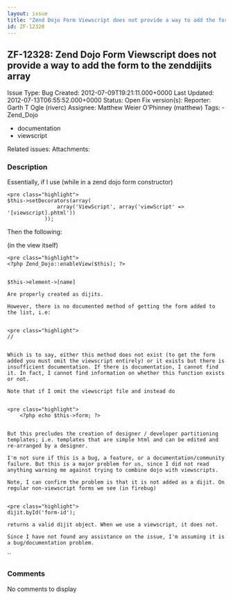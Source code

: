 ```yaml
---
layout: issue
title: "Zend Dojo Form Viewscript does not provide a way to add the form to the zenddijits array"
id: ZF-12328
---
```


ZF-12328: Zend Dojo Form Viewscript does not provide a way to add the form to the zenddijits array
--------------------------------------------------------------------------------------------------

 Issue Type: Bug Created: 2012-07-09T19:21:11.000+0000 Last Updated: 2012-07-13T06:55:52.000+0000 Status: Open Fix version(s): 
 Reporter:  Garth T Ogle (riverc)  Assignee:  Matthew Weier O'Phinney (matthew)  Tags: - Zend\_Dojo
- documentation
- viewscript
 
 Related issues: 
 Attachments: 
### Description

Essentially, if I use (while in a zend dojo form constructor)

 
    <pre class="highlight">
    $this->setDecorators(array(
                    array('ViewScript', array('viewScript' => '[viewscript].phtml'))
                ));


Then the following:

(in the view itself)

 
    <pre class="highlight">
    <?php Zend_Dojo::enableView($this); ?>


    $this->element->[name] 
    
    Are properly created as dijits.
    
    However, there is no documented method of getting the form added to the list, i.e:


    <pre class="highlight">
    // 


    Which is to say, either this method does not exist (to get the form added you must omit the viewscript entirely) or it exists but there is insufficient documentation. If there is documentation, I cannot find it. In fact, I cannot find information on whether this function exists or not. 
    
    Note that if I omit the viewscript file and instead do


    <pre class="highlight">
        <?php echo $this->form; ?>


    But this precludes the creation of designer / developer partitioning templates; i.e. templates that are simple html and can be edited and re-arranged by a designer. 
    
    I'm not sure if this is a bug, a feature, or a documentation/community failure. But this is a major problem for us, since I did not read anything warning me against trying to combine dojo with viewscripts.
    
    Note, I can confirm the problem is that it is not added as a dijit. On regular non-viewscript forms we see (in firebug)


    <pre class="highlight">
    dijit.byId('form-id'); 


    

`returns a valid dijit object. When we use a viewscript, it does not.`

    

`Since I have not found any assistance on the issue, I'm assuming it is a bug/documentation problem.`




`` 

 

### Comments

No comments to display